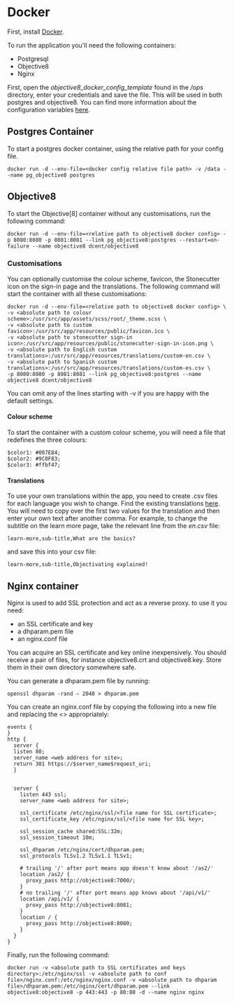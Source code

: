 # Docker

First, install [Docker](https://www.docker.com/).

To run the application you'll need the following containers:

* Postgresql
* Objective8
* Nginx

First, open the *objective8_docker_config_template* found in the */ops* directory, enter your credentials and save the file. This will be used in both postgres and objective8. 
You can find more information about the configuration variables [here](./CONFIG.md).

## Postgres Container

To start a postgres docker container, using the relative path for your config file.

    docker run -d --env-file=<docker config relative file path> -v /data --name pg_objective8 postgres

## Objective8

To start the Objective[8] container without any customisations, run the following command:

    docker run -d --env-file=<relative path to objective8 docker config> -p 8080:8080 -p 8081:8081 --link pg_objective8:postgres --restart=on-failure --name objective8 dcent/objective8
    
### Customisations

You can optionally customise the colour scheme, favicon, the Stonecutter icon on the sign-in page and the translations. The following command will start the container with all these customisations:

    docker run -d --env-file=<relative path to objective8 docker config> \
    -v <absolute path to colour scheme>:/usr/src/app/assets/scss/root/_theme.scss \
    -v <absolute path to custom favicon>:/usr/src/app/resources/public/favicon.ico \
    -v <absolute path to stonecutter sign-in icon>:/usr/src/app/resources/public/stonecutter-sign-in-icon.png \
    -v <absolute path to English custom translations>:/usr/src/app/resources/translations/custom-en.csv \
    -v <absolute path to Spanish custom translations>:/usr/src/app/resources/translations/custom-es.csv \
    -p 8080:8080 -p 8081:8081 --link pg_objective8:postgres --name objective8 dcent/objective8

You can omit any of the lines starting with -v if you are happy with the default settings.

#### Colour scheme

To start the container with a custom colour scheme, you will need a file that redefines the three colours:

    $color1: #007E84;
    $color2: #9C0F83;
    $color3: #ffbf47;
    
#### Translations

To use your own translations within the app, you need to create .csv files for each language you wish to change. Find the existing translations [here](../resources/translations/en.csv). 
You will need to copy over the first two values for the translation and then enter your own text after another comma. For example, to change the subtitle on the learn more page, take the relevant line from the *en.csv* file:

    learn-more,sub-title,What are the basics?

and save this into your csv file:

    learn-more,sub-title,Objectivating explained!


    
## Nginx container

Nginx is used to add SSL protection and act as a reverse proxy. to use it you need:

* an SSL certificate and key
* a dhparam.pem file
* an nginx.conf file

You can acquire an SSL certificate and key online inexpensively. You should receive a pair of files, for instance objective8.crt and objective8.key. Store them in their own directory somewhere safe.

You can generate a dhparam.pem file by running: 
    
    openssl dhparam -rand – 2048 > dhparam.pem
 
You can create an nginx.conf file by copying the following into a new file and replacing the <> appropriately:

    events {
    }
    http {
      server {
      listen 80;
      server_name <web address for site>;
      return 301 https://$server_name$request_uri;
      }
      
      
      server {
        listen 443 ssl;
        server_name <web address for site>;
      
        ssl_certificate /etc/nginx/ssl/<file name for SSL certificate>;
        ssl_certificate_key /etc/nginx/ssl/<file name for SSL key>;
      
        ssl_session_cache shared:SSL:32m;
        ssl_session_timeout 10m;
      
        ssl_dhparam /etc/nginx/cert/dhparam.pem;
        ssl_protocols TLSv1.2 TLSv1.1 TLSv1;
      
        # trailing '/' after port means app doesn't know about '/as2/'
        location /as2/ {
          proxy_pass http://objective8:7000/;
        }
        # no trailing '/' after port means app knows about '/api/v1/'
        location /api/v1/ {
          proxy_pass http://objective8:8081;
        }
        location / {
          proxy_pass http://objective8:8080;
        }
      }
    }


Finally, run the following command:

    docker run -v <absolute path to SSL certificates and keys directory>:/etc/nginx/ssl -v <absolute path to conf file>/nginx.conf:/etc/nginx/nginx.conf -v <absolute path to dhparam file>/dhparam.pem:/etc/nginx/cert/dhparam.pem --link objective8:objective8 -p 443:443 -p 80:80 -d --name nginx nginx
        
